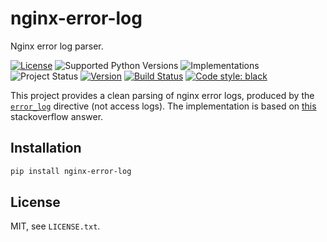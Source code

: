 # nginx-error-log
Nginx error log parser.

[![License](https://img.shields.io/pypi/l/nginx-error-log.svg)](https://github.com/madsmtm/nginx-error-log/blob/master/LICENSE.txt)
![Supported Python Versions](https://img.shields.io/pypi/pyversions/nginx-error-log.svg)
![Implementations](https://img.shields.io/pypi/implementation/nginx-error-log.svg)
![Project Status](https://img.shields.io/pypi/status/nginx-error-log.svg)
[![Version](https://img.shields.io/pypi/v/nginx-error-log.svg)](https://pypi.org/project/nginx-error-log/)
[![Build Status](https://travis-ci.com/madsmtm/nginx-error-log.svg)](https://travis-ci.com/madsmtm/nginx-error-log)
[![Code style: black](https://img.shields.io/badge/code%20style-black-000000.svg)](https://github.com/ambv/black)

This project provides a clean parsing of nginx error logs, produced by the
[`error_log`](https://nginx.org/en/docs/ngx_core_module.html#error_log) directive (not
access logs). The implementation is based on
[this](https://stackoverflow.com/a/26125951) stackoverflow answer.


## Installation
```sh
pip install nginx-error-log
```


## License
MIT, see `LICENSE.txt`.

